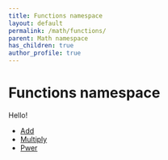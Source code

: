 ```yaml
---
title: Functions namespace
layout: default
permalink: /math/functions/
parent: Math namespace
has_children: true
author_profile: true
---
```


# Functions namespace

Hello!

* [Add](/math/functions/add/)
* [Multiply](/math/functions/multiply/)
* [Pwer](/math/functions/power/)

